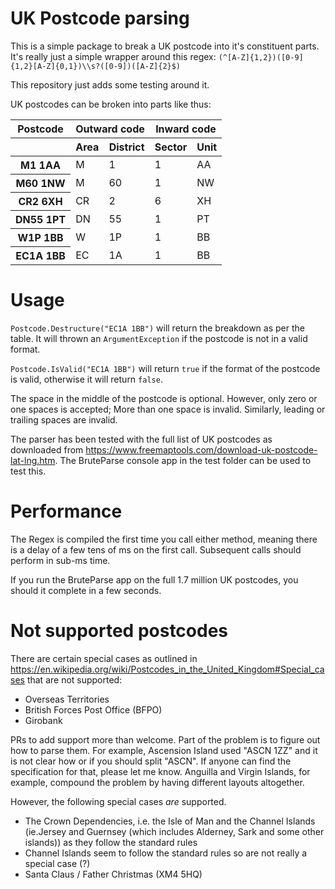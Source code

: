 # UK Postcode parsing
This is a simple package to break a UK postcode into it's constituent parts.
It's really just a simple wrapper around this regex:
`(^[A-Z]{1,2})([0-9]{1,2}[A-Z]{0,1})\\s?([0-9])([A-Z]{2}$) `

This repository just adds some testing around it.

UK postcodes can be broken into parts like thus:

<table>
    <thead>
        <tr><th>Postcode</th><th colspan=2>Outward code</th><th colspan=2>Inward code</th>
        </tr>
        <tr><th>&nbsp;</th><th>Area</th><th>District</th><th>Sector</th><th>Unit</th> </tr>
    </thead>
    <tbody>
        <tr><th>M1 1AA  </th><td>M </td><td> 1</td><td>1</td><td>AA</td></tr>
        <tr><th>M60 1NW </th><td>M </td><td>60</td><td>1</td><td>NW</td></tr>
        <tr><th>CR2 6XH </th><td>CR</td><td> 2</td><td>6</td><td>XH</td></tr>
        <tr><th>DN55 1PT</th><td>DN</td><td>55</td><td>1</td><td>PT</td></tr>
        <tr><th>W1P 1BB </th><td>W </td><td>1P</td><td>1</td><td>BB</td></tr>
        <tr><th>EC1A 1BB</th><td>EC</td><td>1A</td><td>1</td><td>BB</td></tr>
    </tbody>
</table>

# Usage
`Postcode.Destructure("EC1A 1BB")` will return the breakdown as per the table.
It will thrown an `ArgumentException` if the postcode is not in a valid format.

`Postcode.IsValid("EC1A 1BB")` will return `true` if the format of the postcode is valid, otherwise it will return `false`.

The space in the middle of the postcode is optional. However, only zero or one spaces is accepted; More than one space is invalid. Similarly, leading or trailing spaces are invalid.

The parser has been tested with the full list of UK postcodes as downloaded from https://www.freemaptools.com/download-uk-postcode-lat-lng.htm. The BruteParse console app in the test folder can be used to test this. 

# Performance
The Regex is compiled the first time you call either method, meaning there is a delay of a few tens of ms on the first call. Subsequent calls should perform in sub-ms time.

If you run the BruteParse app on the full 1.7 million UK postcodes, you should it complete in a few seconds.

# Not supported postcodes
There are certain special cases as outlined in https://en.wikipedia.org/wiki/Postcodes_in_the_United_Kingdom#Special_cases that are not supported:
- Overseas Territories
- British Forces Post Office (BFPO)
- Girobank


PRs to add support more than welcome. Part of the problem is to figure out how to parse them. For example, Ascension Island used "ASCN 1ZZ" and it is not clear how or if you should split "ASCN". If anyone can find the specification for that, please let me know. Anguilla and Virgin Islands, for example, compound the problem by having different layouts altogether.

However, the following special cases *are* supported.
- The Crown Dependencies, i.e. the Isle of Man and the Channel Islands (ie.Jersey and Guernsey (which includes Alderney, Sark and some other islands)) as they follow the standard rules
- Channel Islands seem to follow the standard rules so are not really a special case (?)
- Santa Claus / Father Christmas (XM4 5HQ)
